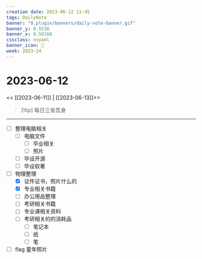```yaml
---
creation date: 2023-06-12 11:45
tags: DailyNote
banner: "0.plugin/banners/daily-note-banner.gif"
banner_y: 0.5536
banner_x: 0.50168
cssclass: noyaml
banner_icon: 💌
week: 2023-24
---
```


# 2023-06-12

<< [[2023-06-11]] | [[2023-06-13]]>>


> [!tip] 每日三省吾身
> 

---

- [ ] 整理电脑相关
	- [ ] 电脑文件
		- [ ] 毕业相关
		- [ ] 照片
	- [ ] 毕设开源
	- [ ] 毕设软著

- [ ] 物理整理
	- [x] 证件证书，照片什么的
	- [x] 专业相关书籍
	- [ ] 办公用品整理
	- [ ] 考研相关书籍
	- [ ] 专业课相关资料
	- [ ] 考研相关的的消耗品
		- [ ] 笔记本
		- [ ] 纸
		- [ ] 笔

- [ ] flag 童年照片